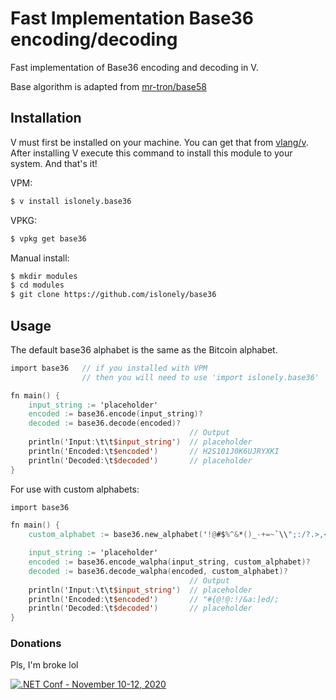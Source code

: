 # Fast Implementation Base36 encoding/decoding
Fast implementation of Base36 encoding and decoding in V.

Base algorithm is adapted from [mr-tron/base58](https://github.com/mr-tron/base58)

## Installation
V must first be installed on your machine. You can get that from [vlang/v](https://github.com/vlang/v). After installing V execute this command to install this module to your system. And that's it!

VPM:
```bash
$ v install islonely.base36
```
VPKG:
```bash
$ vpkg get base36
```
Manual install:
```bash
$ mkdir modules
$ cd modules
$ git clone https://github.com/islonely/base36
```
## Usage
The default base36 alphabet is the same as the Bitcoin alphabet.
```v
import base36   // if you installed with VPM
                // then you will need to use 'import islonely.base36'

fn main() {
    input_string := 'placeholder'
    encoded := base36.encode(input_string)?
    decoded := base36.decode(encoded)?
                                        // Output
	println('Input:\t\t$input_string')  // placeholder
	println('Encoded:\t$encoded')       // H2S101J0K6UJRYXKI
	println('Decoded:\t$decoded')       // placeholder
}
```

For use with custom alphabets:
```v
import base36

fn main() {
    custom_alphabet := base36.new_alphabet('!@#$%^&*()_-+=~`\\";:/?.>,<[]{}abcdef')

    input_string := 'placeholder'
    encoded := base36.encode_walpha(input_string, custom_alphabet)?
    decoded := base36.decode_walpha(encoded, custom_alphabet)?
                                        // Output
	println('Input:\t\t$input_string')  // placeholder
	println('Encoded:\t$encoded')       // "#{@!@:!/&a:]ed/;
	println('Decoded:\t$decoded')       // placeholder
}
```

### Donations
Pls, I'm broke lol

[![.NET Conf - November 10-12, 2020](https://www.buymeacoffee.com/assets/img/custom_images/yellow_img.png)](https://www.buymeacoffee.com/islonely)